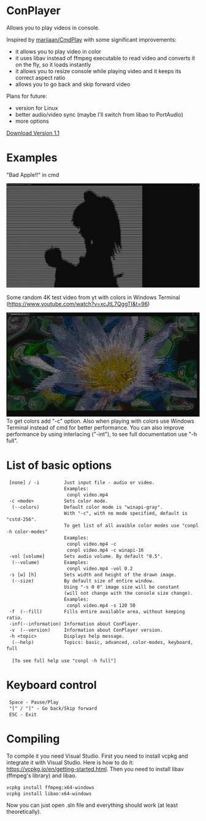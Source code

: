 # ConPlayer
Allows you to play videos in console.

Inspired by [mariiaan/CmdPlay](https://github.com/mariiaan/CmdPlay) with some significant improvements:
- it allows you to play video in color
- it uses libav instead of ffmpeg executable to read video and converts it on the fly, so it loads instantly
- it allows you to resize console while playing video and it keeps its correct aspect ratio
- allows you to go back and skip forward video

Plans for future:
- version for Linux
- better audio/video sync (maybe I'll switch from libao to PortAudio)
- more options

[Download Version 1.1](https://github.com/mt1006/ConPlayer/releases/tag/ConPlayer-1.1)

# Examples

"Bad Apple!!" in cmd

![Bad Apple!!](screenshots/bad_apple.png "Bad Apple!!")

Some random 4K test video from yt with colors in Windows Terminal (https://www.youtube.com/watch?v=xcJtL7QggTI&t=96)

![Colors](screenshots/colors.png "Colors")
To get colors add "-c" option. Also when playing with colors use Windows Terminal instead of cmd for better performance. You can also improve performance by using interlacing ("-int"), to see full documentation use "-h full".

# List of basic options
```
 [none] / -i         Just input file - audio or video.
                     Examples:
                      conpl video.mp4
 -c <mode>           Sets color mode.
  (--colors)         Default color mode is "winapi-gray".
                     With "-c", with no mode specified, default is "cstd-256".
                     To get list of all avaible color modes use "conpl -h color-modes"
                     Examples:
                      conpl video.mp4 -c
                      conpl video.mp4 -c winapi-16
 -vol [volume]       Sets audio volume. By default "0.5".
  (--volume)         Examples:
                      conpl video.mp4 -vol 0.2
 -s [w] [h]          Sets width and height of the drawn image.
  (--size)           By default size of entire window.
                     Using "-s 0 0" image size will be constant
                     (will not change with the console size change).
                     Examples:
                      conpl video.mp4 -s 120 50
 -f  (--fill)        Fills entire available area, without keeping ratio.
 -inf(--information) Information about ConPlayer.
 -v  (--version)     Information about ConPlayer version.
 -h <topic>          Displays help message.
  (--help)           Topics: basic, advanced, color-modes, keyboard, full
  
  [To see full help use "conpl -h full"]
 ```

# Keyboard control
```
 Space - Pause/Play
 "[" / "]" - Go back/Skip forward
 ESC - Exit
```

# Compiling
To compile it you need Visual Studio. First you need to install vcpkg and integrate it with Visual Studio. Here is how to do it: https://vcpkg.io/en/getting-started.html. Then you need to install libav (ffmpeg's library) and libao.
```
vcpkg install ffmpeg:x64-windows
vcpkg install libao:x64-windows
```
Now you can just open .sln file and everything should work (at least theoretically).

